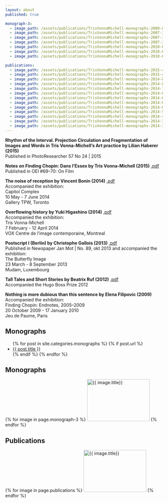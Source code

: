 ```yaml
---
layout: about
published: true

monograph-3:  
  - image_path: /assets/publications/TrisVonnaMichell-monographs-2009-82.jpg
  - image_path: /assets/publications/TrisVonnaMichell-monographs-2007-33.jpg
  - image_path: /assets/publications/TrisVonnaMichell-monographs-2007-34.jpg
  - image_path: /assets/publications/TrisVonnaMichell-monographs-2007-35.jpg
  - image_path: /assets/publications/TrisVonnaMichell-monographs-2010-60.jpg
  - image_path: /assets/publications/TrisVonnaMichell-monographs-2010-61.jpg
  - image_path: /assets/publications/TrisVonnaMichell-monographs-2010-62.jpg

publications:
  - image_path: /assets/publications/TrisVonnaMichell-monographs-2015-45.jpg
  - image_path: /assets/publications/TrisVonnaMichell-monographs-2015-44.jpg
  - image_path: /assets/publications/TrisVonnaMichell-monographs-2014-81.jpg
  - image_path: /assets/publications/TrisVonnaMichell-monographs-2014-80.jpg
  - image_path: /assets/publications/TrisVonnaMichell-monographs-2014-79.jpg
  - image_path: /assets/publications/TrisVonnaMichell-monographs-2014-67.jpg
  - image_path: /assets/publications/TrisVonnaMichell-monographs-2014-66.jpg
  - image_path: /assets/publications/TrisVonnaMichell-monographs-2014-65.jpg
  - image_path: /assets/publications/TrisVonnaMichell-monographs-2014-64.jpg
  - image_path: /assets/publications/TrisVonnaMichell-monographs-2014-58.jpg
  - image_path: /assets/publications/TrisVonnaMichell-monographs-2014-40.jpg
  - image_path: /assets/publications/TrisVonnaMichell-monographs-2014-39.jpg
  - image_path: /assets/publications/TrisVonnaMichell-monographs-2014-37.jpg
---
```


**Rhythm of the Interval. Projection Circulation and Fragmentation of Images and Words in Tris Vonna-Michell’s Art practice by Lilian Haberer (2015)**<br/>
Published in PhotoResearcher 57 No 24 | 2015

**Notes on Finding Chopin: Dans l’Essex by Tris Vonna-Michell (2015)** [.pdf]({{site.baseurl}}/assets/pdf/TrisVM-text-on-filming-Finding-Chopin-published-by-OEI.pdf)<br/>
Published in OEI #69–70: On Film

**The noise of reception by Vincent Bonin (2014)** [.pdf]({{site.baseurl}}/assets/pdf/TrisVM-essay-by-Vincent-Bonin-for-TPW-Toronto.pdf)<br/>
Accompanied the exhibition:<br/>
Capitol Complex<br/>
10 May - 7 June 2014<br/>
Gallery TPW, Toronto

**Overflowing history by Yuki Higashino (2014)** [.pdf]({{site.baseurl}}/assets/pdf/TrisVM-essay-by-Yuki-Higashino-VOX.pdf)<br/>
Accompanied the exhibition:<br/>
Tris Vonna-Michell<br/>
7 February - 12 April 2014<br/>
VOX Centre de l’image contemporaine, Montreal

**Postscript I (Berlin) by Christophe Gallois (2013)** [.pdf]({{site.baseurl}}/assets/pdf/TrisVM-text-by-Christophe-Gallois-MUDAM-text.pdf)<br/>
Published in Newspaper Jan Mot | No. 89, okt 2013 and accompanied the
exhibition:<br/>
The Butterfly Image<br/>
23 March - 8 September 2013<br/>
Mudam, Luxembourg

**Tall Tales and Short Stories by Beatrix Ruf (2012)** [.pdf]({{site.baseurl}}/assets/pdf/TrisVM-essay-by-Beatrix-Ruf-for-Hugo-Boss-Prize-2012-catalogue.pdf)<br/>
Accompanied the Hugo Boss Prize 2012

**Nothing is more dubious than this sentence by Elena Filipovic (2009)** <!--[.pdf]({{site.baseurl}}/assets/pdf/TrisVM-Jeu-de-Paume-Paris.pdf)--><br/>
Accompanied the exhibition:<br/>
Finding Chopin: Endnotes, 2005–2009<br/>
20 October 2009 - 17 January 2010<br/>
Jeu de Paume, Paris

## Monographs

<ul>
    {% for post in site.categories.monographs %}
    {% if post.url %}
      <li><a href="{{ post.url }}">{{ post.title }}</a></li>
      {% endif %}
    {% endfor %}
</ul>


## Monographs
<div class="popup-gallery">
  {% for image in page.monograph-3 %}
    <a href="{{ image.image_path }}"><img src="{{ image.image_path }}" alt="{{ image.title}}" width="200" height="134" /></a>
  {% endfor %}
</div>

## Publications

<div class="popup-gallery">
  {% for image in page.publications %}
    <a href="{{ image.image_path }}"><img src="{{ image.image_path }}" alt="{{ image.title}}" width="200" height="134" /></a>
  {% endfor %}
</div>

<script type="text/javascript">
  $(document).ready(function() {
    $('.popup-gallery').magnificPopup({
      delegate: 'a',
      type: 'image',
      tLoading: 'Loading image #%curr%...',
      mainClass: 'mfp-img-mobile',
      gallery: {
        enabled: true,
        navigateByImgClick: true,
        preload: [0,1] // Will preload 0 - before current, and 1 after the current image
      },
      image: {
        tError: '<a href="%url%">The image #%curr%</a> could not be loaded.',
        titleSrc: function(item) {
          return 'Publications' + '<small>Tris Vonna-Michell</small>';
        }
      }
    });
  });
</script>
